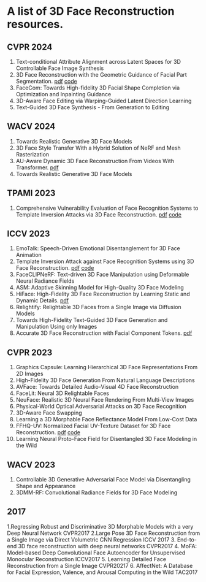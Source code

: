 # A list of 3D Face Reconstruction resources.
## CVPR 2024
1. Text-conditional Attribute Alignment across Latent Spaces for 3D Controllable Face Image Synthesis
2. 3D Face Reconstruction with the Geometric Guidance of Facial Part Segmentation. [pdf](https://openaccess.thecvf.com/content/CVPR2024/papers/Wang_3D_Face_Reconstruction_with_the_Geometric_Guidance_of_Facial_Part_CVPR_2024_paper.pdf) [code](https://github.com/wang-zidu/3DDFA-V3)
3. FaceCom: Towards High-fidelity 3D Facial Shape Completion via Optimization and Inpainting Guidance
4. 3D-Aware Face Editing via Warping-Guided Latent Direction Learning
5. Text-Guided 3D Face Synthesis - From Generation to Editing
## WACV 2024
1. Towards Realistic Generative 3D Face Models
2. 3D Face Style Transfer With a Hybrid Solution of NeRF and Mesh Rasterization
3. AU-Aware Dynamic 3D Face Reconstruction From Videos With Transformer. [pdf](https://openaccess.thecvf.com/content/WACV2024/papers/Kuang_AU-Aware_Dynamic_3D_Face_Reconstruction_From_Videos_With_Transformer_WACV_2024_paper.pdf)
4. Towards Realistic Generative 3D Face Models
## TPAMI 2023
1. Comprehensive Vulnerability Evaluation of Face Recognition Systems to Template Inversion Attacks via 3D Face Reconstruction. [pdf](https://ieeexplore.ieee.org/stamp/stamp.jsp?tp=&arnumber=10239446) [code](https://github.com/idiap/gafar)
## ICCV 2023
1. EmoTalk: Speech-Driven Emotional Disentanglement for 3D Face Animation
2. Template Inversion Attack against Face Recognition Systems using 3D Face Reconstruction. [pdf](https://openaccess.thecvf.com/content/ICCV2023/papers/Shahreza_Template_Inversion_Attack_against_Face_Recognition_Systems_using_3D_Face_ICCV_2023_paper.pdf) [code](https://github.com/idiap/gafar)
3. FaceCLIPNeRF: Text-driven 3D Face Manipulation using Deformable Neural Radiance Fields
4. ASM: Adaptive Skinning Model for High-Quality 3D Face Modeling
5. HiFace: High-Fidelity 3D Face Reconstruction by Learning Static and Dynamic Details. [pdf](https://openaccess.thecvf.com/content/ICCV2023/papers/Chai_HiFace_High-Fidelity_3D_Face_Reconstruction_by_Learning_Static_and_Dynamic_ICCV_2023_paper.pdf)
6. Relightify: Relightable 3D Faces from a Single Image via Diffusion Models
7. Towards High-Fidelity Text-Guided 3D Face Generation and Manipulation Using only Images
8. Accurate 3D Face Reconstruction with Facial Component Tokens. [pdf](https://openaccess.thecvf.com/content/ICCV2023/papers/Zhang_Accurate_3D_Face_Reconstruction_with_Facial_Component_Tokens_ICCV_2023_paper.pdf)
## CVPR 2023
1. Graphics Capsule: Learning Hierarchical 3D Face Representations From 2D Images
2. High-Fidelity 3D Face Generation From Natural Language Descriptions
3. AVFace: Towards Detailed Audio-Visual 4D Face Reconstruction
4. FaceLit: Neural 3D Relightable Faces
5. NeuFace: Realistic 3D Neural Face Rendering From Multi-View Images
6. Physical-World Optical Adversarial Attacks on 3D Face Recognition
7. 3D-Aware Face Swapping
8. Learning a 3D Morphable Face Reflectance Model From Low-Cost Data
9. FFHQ-UV: Normalized Facial UV-Texture Dataset for 3D Face Reconstruction. [pdf](https://openaccess.thecvf.com/content/CVPR2023/papers/Bai_FFHQ-UV_Normalized_Facial_UV-Texture_Dataset_for_3D_Face_Reconstruction_CVPR_2023_paper.pdf) [code](https://github.com/csbhr/FFHQ-UV)
10. Learning Neural Proto-Face Field for Disentangled 3D Face Modeling in the Wild
## WACV 2023
1. Controllable 3D Generative Adversarial Face Model via Disentangling Shape and Appearance
2. 3DMM-RF: Convolutional Radiance Fields for 3D Face Modeling
## 2017
1.Regressing Robust and Discriminative 3D Morphable Models with a very Deep Neural Network CVPR2017
2.Large Pose 3D Face Reconstruction from a Single Image via Direct Volumetric CNN Regression ICCV 2017
3. End-to-end 3D face reconstruction with deep neural networks CVPR2017
4. MoFA: Model-based Deep Convolutional Face Autoencoder for Unsupervised Monocular Reconstruction ICCV2017
5. Learning Detailed Face Reconstruction from a Single Image CVPR20217
6. AffectNet: A Database for Facial Expression, Valence, and Arousal Computing in the Wild TAC2017
